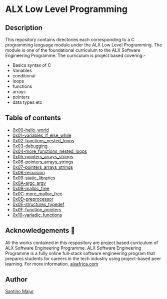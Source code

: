 # ALX Low Level Programming

## Description

This repository contains directories each corresponding to a C programming language module under the ALX Low Level Programming.
The module is one of the foundational curriculum to the ALX Software Engineering Programme. The curriculum is project based covering:-
- Basics syntax of C
- Variables
- conditional
- loops
- functions
- arrays
- pointers
- data types etc

## Table of contents

- [0x00-hello_world](https://github.com/SantinoMajur/alx-low_level_programming/tree/master/0x00-hello_world)
- [0x01-variables_if_else_while](https://github.com/SantinoMajur/alx-low_level_programming/tree/master/0x01-variables_if_else_while)
- [0x02-functions_nested_loops](https://github.com/SantinoMajur/alx-low_level_programming/tree/master/0x02-functions_nested_loops)
- [0x03-debugging](https://github.com/SantinoMajur/alx-low_level_programming/tree/master/0x03-debugging)
- [0x04-more_functions_nested_loops](https://github.com/SantinoMajur/alx-low_level_programming/tree/master/0x04-more_functions_nested_loops)
- [0x05-pointers_arrays_strings](https://github.com/SantinoMajur/alx-low_level_programming/tree/master/0x05-pointers_arrays_strings)
- [0x06-pointers_arrays_strings](https://github.com/SantinoMajur/alx-low_level_programming/tree/master/0x06-pointers_arrays_strings)
- [0x07-pointers_arrays_strings](https://github.com/SantinoMajur/alx-low_level_programming/tree/master/0x07-pointers_arrays_strings)
- [0x08-recursion](https://github.com/SantinoMajur/alx-low_level_programming/tree/master/0x08-recursion)
- [0x09-static_libraries](https://github.com/SantinoMajur/alx-low_level_programming/tree/master/0x09-static_libraries)
- [0x0A-argc_argv](https://github.com/SantinoMajur/alx-low_level_programming/tree/master/0x0A-argc_argv)
- [0x0B-malloc_free](https://github.com/SantinoMajur/alx-low_level_programming/tree/master/0x0B-malloc_free)
- [0x0C-more_malloc_free](https://github.com/SantinoMajur/alx-low_level_programming/tree/master/0x0C-more_malloc_free)
- [0x0D-preprocessor](https://github.com/SantinoMajur/alx-low_level_programming/tree/master/0x0D-preprocessor)
- [0x0E-structures_typedef](https://github.com/SantinoMajur/alx-low_level_programming/tree/master/0x0E-structures_typedef)
- [0x0F-function_pointers](https://github.com/SantinoMajur/alx-low_level_programming/tree/master/0x0F-function_pointers)
- [0x10-variadic_functions](https://github.com/SantinoMajur/alx-low_level_programming/tree/master/0x10-variadic_functions)

## Acknowledgements 🙏
All the works contained in this respository are project based curriculum of ALX Software Engineering Programme. ALX Software Engineering Programme is a fully online full-stack software engineering program that prepares students for careers in the tech industry using project-based peer learning. For more information, [alxafrica.com](https://www.alxafrica.com)

## Author

[Santino Majur](https://github.com/SantinoMajur)
